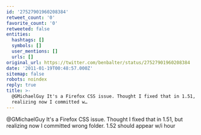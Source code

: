 ```yaml
---
id: '27527901960208384'
retweet_count: '0'
favorite_count: '0'
retweeted: false
entities:
  hashtags: []
  symbols: []
  user_mentions: []
  urls: []
original_url: https://twitter.com/benbalter/status/27527901960208384
date: '2011-01-19T00:48:57.000Z'
sitemap: false
robots: noindex
reply: true
title: >-
  @GMichaelGuy It's a Firefox CSS issue. Thought I fixed that in 1.51, but
  realizing now I committed w…
---
```


@GMichaelGuy It's a Firefox CSS issue. Thought I fixed that in 1.51, but realizing now I committed wrong folder. 1.52 should appear w/i hour